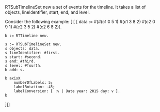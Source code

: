 RTSubTimelineSet new a set of events for the timeline. 
It takes a list of objects, lineIdentifier, start, end, and level.

Consider the following example:
[ [ [ 
	data := #(#(c1 0 5 1) #(c1 3 8 2) #(c2 0 9 1) #(c2 3 5 2) #(c2 6 8 2)).

	b := RTTimeline new.
	
	s := RTSubTimelineSet new.
	s objects: data.
	s lineIdentifier: #first.
	s start: #second.
	s end: #third.
	s level: #fourth.
	b add: s.
	
	b axisX 
		numberOfLabels: 5;
		labelRotation: -45;
		labelConversion: [ :v | Date year: 2015 day: v ]. 
	b
]]]